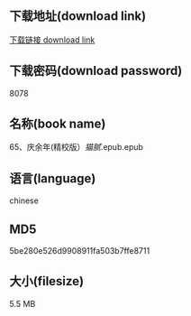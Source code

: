 ## 下载地址(download link)
[下载链接 download link](https://voluble-croquembouche-d321dc.netlify.app/?s=65%E3%80%81%E5%BA%86%E4%BD%99%E5%B9%B4%28%E7%B2%BE%E6%A0%A1%E7%89%88%EF%BC%89_%E7%8C%AB%E8%85%BB_.epub)

## 下载密码(download password)
8078

## 名称(book name)
65、庆余年(精校版）_猫腻_.epub.epub

## 语言(language)
chinese

## MD5
5be280e526d9908911fa503b7ffe8711

## 大小(filesize)
5.5 MB
